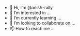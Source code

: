 - 👋 Hi, I’m @anish-rally
- 👀 I’m interested in ...
- 🌱 I’m currently learning ...
- 💞️ I’m looking to collaborate on ...
- 📫 How to reach me ...

<!---
anish-rally/anish-rally is a ✨ special ✨ repository because its `README.md` (this file) appears on your GitHub profile.
You can click the Preview link to take a look at your changes.
--->

